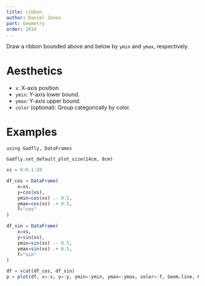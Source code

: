 ```yaml
---
title: ribbon
author: Daniel Jones
part: Geometry
order: 1014
...
```


Draw a ribbon bounded above and below by `ymin` and `ymax`, respectively.

# Aesthetics

  * `x`: X-axis position
  * `ymin`: Y-axis lower bound.
  * `ymax`: Y-axis upper bound.
  * `color` (optional): Group categorically by color.

# Examples

```{.julia hide="true" results="none"}
using Gadfly, DataFrames

Gadfly.set_default_plot_size(14cm, 8cm)
```

```julia
xs = 0:0.1:20

df_cos = DataFrame(
    x=xs,
    y=cos(xs),
    ymin=cos(xs) .- 0.5,
    ymax=cos(xs) .+ 0.5,
    f="cos"
)

df_sin = DataFrame(
    x=xs,
    y=sin(xs),
    ymin=sin(xs) .- 0.5,
    ymax=sin(xs) .+ 0.5,
    f="sin"
)

df = vcat(df_cos, df_sin)
p = plot(df, x=:x, y=:y, ymin=:ymin, ymax=:ymax, color=:f, Geom.line, Geom.ribbon)
```

